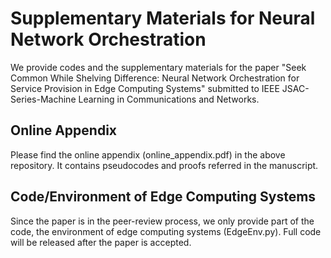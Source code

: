 # Supplementary Materials for Neural Network Orchestration
We provide codes and the supplementary materials for the paper "Seek Common While Shelving Difference: Neural Network Orchestration for Service Provision in Edge Computing Systems" submitted to IEEE JSAC-Series-Machine Learning in Communications and Networks.

## Online Appendix
Please find the online appendix (online_appendix.pdf) in the above repository. It contains pseudocodes and proofs referred in the manuscript. 

## Code/Environment of Edge Computing Systems 
Since the paper is in the peer-review process, we only provide part of the code, the environment of edge computing systems (EdgeEnv.py). Full code will be released after the paper is accepted.  
